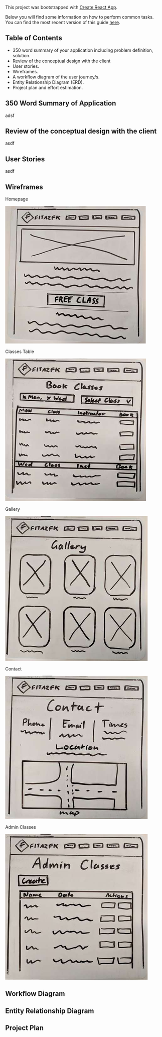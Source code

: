 This project was bootstrapped with [Create React App](https://github.com/facebookincubator/create-react-app).

Below you will find some information on how to perform common tasks.<br>
You can find the most recent version of this guide [here](https://github.com/facebookincubator/create-react-app/blob/master/packages/react-scripts/template/README.md).

## Table of Contents

- 350 word summary of your application including problem definition, solution.
- Review of the conceptual design with the client
- User stories.
- Wireframes.
- A workflow diagram of the user journey/s.
- Entity Relationship Diagram (ERD).
- Project plan and effort estimation.

## 350 Word Summary of Application
adsf
## Review of the conceptual design with the client
asdf
## User Stories
asdf
## Wireframes

Homepage

![Homepage](Wireframe1a.jpg)

Classes Table

![ClassesTable](Wireframe2a.jpg)

Gallery

![Gallery](Wireframe3a.jpg)

Contact

![Contact](Wireframe4a.jpg)

Admin Classes

![AdminClasses](Wireframe5a.jpg)


## Workflow Diagram

## Entity Relationship Diagram

## Project Plan
